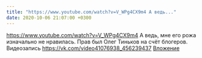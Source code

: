 ```yaml
---
title: "https://www.youtube.com/watch?v=V_WPg4CX9m4 А ведь..."
date: 2020-10-06 21:07:00 +0300
---
```


https://www.youtube.com/watch?v=V_WPg4CX9m4 А ведь, мне его рожа изначально не нравилась. Прав был Олег Тиньков на счёт блогеров.
Видеозапись
<a class="vk-attach" href="https://vk.com/video41076938_456239437">https://vk.com/video41076938_456239437</a>
<a class="vk-attach" href="https://vk.com/video41076938_456239437">Вложение</a>
